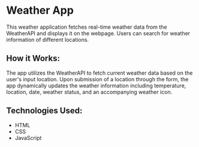 <h1>Weather App</h1>
  <p>This weather application fetches real-time weather data from the WeatherAPI and displays it on the webpage. Users can search for weather information of different locations.</p>
  <h2>How it Works:</h2>
  <p>The app utilizes the WeatherAPI to fetch current weather data based on the user's input location. Upon submission of a location through the form, the app dynamically updates the weather information including temperature, location, date, weather status, and an accompanying weather icon.</p>
  <h2>Technologies Used:</h2>
  <ul>
    <li>HTML</li>
    <li>CSS</li>
    <li>JavaScript</li>
  </ul>
